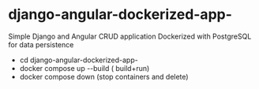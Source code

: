 # django-angular-dockerized-app-
Simple Django and Angular CRUD application Dockerized with PostgreSQL for data persistence

- cd django-angular-dockerized-app-
- docker compose up --build ( build+run)
- docker compose down (stop containers and delete)
